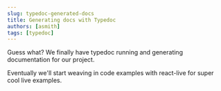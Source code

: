 ```yaml
---
slug: typedoc-generated-docs
title: Generating docs with Typedoc
authors: [asmith]
tags: [typedoc]
---
```


Guess what? We finally have typedoc running and generating documentation for our project.

<!-- truncate -->

Eventually we'll start weaving in code examples with react-live for super cool live examples.
